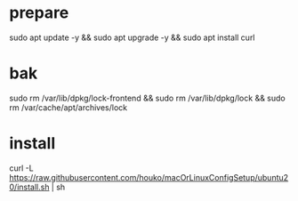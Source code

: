 # prepare
sudo apt update -y && sudo apt upgrade -y && sudo apt install curl

# bak
sudo rm /var/lib/dpkg/lock-frontend && sudo rm /var/lib/dpkg/lock && sudo rm /var/cache/apt/archives/lock

# install 
curl -L https://raw.githubusercontent.com/houko/macOrLinuxConfigSetup/ubuntu20/install.sh | sh